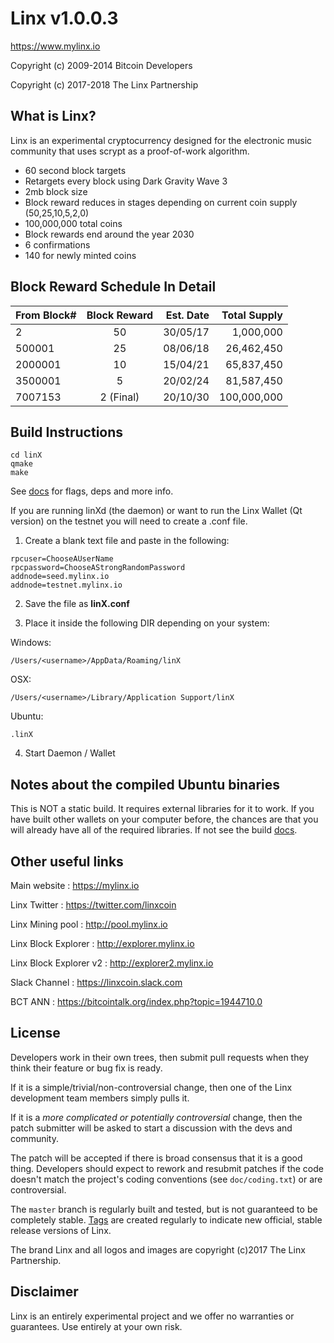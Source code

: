 Linx v1.0.0.3
================================

https://www.mylinx.io

Copyright (c) 2009-2014 Bitcoin Developers

Copyright (c) 2017-2018 The Linx Partnership

What is Linx?
----------------

Linx is an experimental cryptocurrency designed for the electronic music community that uses
scrypt as a proof-of-work algorithm.

 - 60 second block targets
 - Retargets every block using Dark Gravity Wave 3
 - 2mb block size
 - Block reward reduces in stages depending on current coin supply (50,25,10,5,2,0)
 - 100,000,000 total coins
 - Block rewards end around the year 2030
 - 6 confirmations
 - 140 for newly minted coins

 Block Reward Schedule In Detail
 ----------------

| From Block#       | Block Reward | Est. Date  | Total Supply  |
| ----------------- |:------------:| ----------:| -------------:|
| 2                 | 50           | 30/05/17   | 1,000,000     |
| 500001            | 25           | 08/06/18   | 26,462,450    |
| 2000001           | 10           | 15/04/21   | 65,837,450    |
| 3500001           | 5            | 20/02/24   | 81,587,450    |
| 7007153           | 2 (Final)    | 20/10/30   | 100,000,000   |


Build Instructions
------------------

```
cd linX
qmake
make
```

See [docs](https://github.com/linx-project/linx/tree/master/doc) for flags, deps and more info.

If you are running linXd (the daemon) or want to run the Linx Wallet (Qt version)
on the testnet you will need to create a .conf file.

1) Create a blank text file and paste in the following:

```
rpcuser=ChooseAUserName
rpcpassword=ChooseAStrongRandomPassword
addnode=seed.mylinx.io
addnode=testnet.mylinx.io
```

2) Save the file as **linX.conf**

3) Place it inside the following DIR depending on your system:

Windows:

```
/Users/<username>/AppData/Roaming/linX
```
OSX:

```
/Users/<username>/Library/Application Support/linX
```
Ubuntu:

```
.linX
```

4) Start Daemon / Wallet


Notes about the compiled Ubuntu binaries
-------------------

This is NOT a static build. It requires external libraries for it to work. If you have built other wallets on your computer before, the chances are that you will already have all of the required libraries. If not see the build [docs](https://github.com/linx-project/linx/tree/master/doc).

Other useful links
-------------------

Main website : https://mylinx.io

Linx Twitter : https://twitter.com/linxcoin

Linx Mining pool : http://pool.mylinx.io

Linx Block Explorer : http://explorer.mylinx.io

Linx Block Explorer v2 : http://explorer2.mylinx.io

Slack Channel : https://linxcoin.slack.com

BCT ANN : https://bitcointalk.org/index.php?topic=1944710.0


License
-------------------

Developers work in their own trees, then submit pull requests when they think their feature or bug fix is ready.

If it is a simple/trivial/non-controversial change, then one of the Linx development team members simply pulls it.

If it is a *more complicated or potentially controversial* change, then the patch submitter will be asked to start a discussion with the devs and community.

The patch will be accepted if there is broad consensus that it is a good thing.
Developers should expect to rework and resubmit patches if the code doesn't match the project's coding conventions (see `doc/coding.txt`) or are controversial.

The `master` branch is regularly built and tested, but is not guaranteed to be completely stable. [Tags](https://github.com/linx-project/linx/tags) are created regularly to indicate new official, stable release versions of Linx.

The brand Linx and all logos and images are copyright (c)2017 The Linx Partnership.

Disclaimer
-------------------

Linx is an entirely experimental project and we offer no warranties or guarantees.
Use entirely at your own risk.
